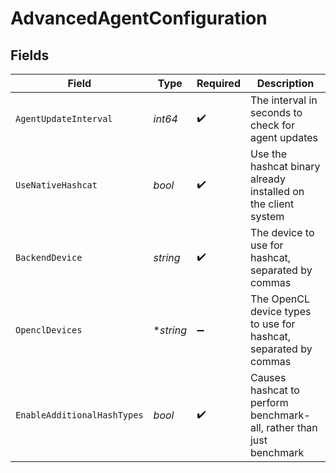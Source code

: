 # AdvancedAgentConfiguration


## Fields

| Field                                                               | Type                                                                | Required                                                            | Description                                                         |
| ------------------------------------------------------------------- | ------------------------------------------------------------------- | ------------------------------------------------------------------- | ------------------------------------------------------------------- |
| `AgentUpdateInterval`                                               | *int64*                                                             | :heavy_check_mark:                                                  | The interval in seconds to check for agent updates                  |
| `UseNativeHashcat`                                                  | *bool*                                                              | :heavy_check_mark:                                                  | Use the hashcat binary already installed on the client system       |
| `BackendDevice`                                                     | *string*                                                            | :heavy_check_mark:                                                  | The device to use for hashcat, separated by commas                  |
| `OpenclDevices`                                                     | **string*                                                           | :heavy_minus_sign:                                                  | The OpenCL device types to use for hashcat, separated by commas     |
| `EnableAdditionalHashTypes`                                         | *bool*                                                              | :heavy_check_mark:                                                  | Causes hashcat to perform benchmark-all, rather than just benchmark |